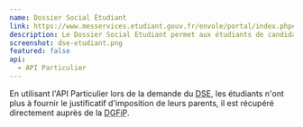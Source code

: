 ```yaml
---
name: Dossier Social Étudiant
link: https://www.messervices.etudiant.gouv.fr/envole/portal/index.php#
description: Le Dossier Social Etudiant permet aux étudiants de candidater aux bourses et aux logements sociaux
screenshot: dse-etudiant.png
featured: false
api:
  - API Particulier
---
```

En utilisant l'API Particulier lors de la demande du <abbr title="Dossier Social Étudiant">DSE</abbr>, les étudiants n'ont plus à fournir le justificatif d'imposition de leurs parents, il est récupéré directement auprès de la <abbr title="Direction Générale des Finances Publiques">DGFiP</abbr>.
